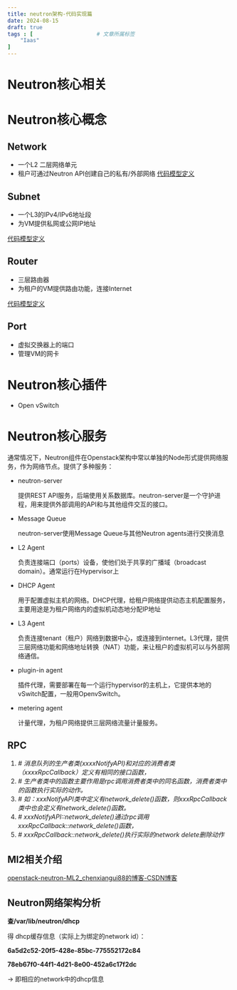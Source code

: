 ```yaml
---
title: neutron架构-代码实现篇
date: 2024-08-15
draft: true
tags : [                    # 文章所属标签
    "Iaas"
]
---
```




# Neutron核心相关

# Neutron核心概念

## Network

- 一个L2 二层网络单元
- 租户可通过Neutron API创建自己的私有/外部网络
[代码模型定义](https://github.com/openstack/neutron/blob/master/neutron/db/models_v2.py#L313)

## Subnet

- 一个L3的IPv4/IPv6地址段
- 为VM提供私网或公网IP地址

[代码模型定义](https://github.com/openstack/neutron/blob/master/neutron/db/models_v2.py#L195)

## Router

- 三层路由器
- 为租户的VM提供路由功能，连接Internet

[代码模型定义](https://github.com/openstack/neutron/blob/master/neutron/db/models/l3.py#L47)


## Port

- 虚拟交换器上的端口
- 管理VM的网卡

# Neutron核心插件

- Open vSwitch

# Neutron核心服务

通常情况下，Neutron组件在Openstack架构中常以单独的Node形式提供网络服务，作为网络节点。提供了多种服务：

- neutron-server
    
    提供REST API服务，后端使用关系数据库。neutron-server是一个守护进程，用来提供外部调用的API和与其他组件交互的接口。
    
- Message Queue
    
    neutron-server使用Message Queue与其他Neutron agents进行交换消息
    
- L2 Agent
    
    负责连接端口（ports）设备，使他们处于共享的广播域（broadcast domain）。通常运行在Hypervisor上
    
- DHCP Agent
    
    用于配置虚拟主机的网络。DHCP代理，给租户网络提供动态主机配置服务，主要用途是为租户网络内的虚拟机动态地分配IP地址
    
- L3 Agent
    
    负责连接tenant（租户）网络到数据中心，或连接到internet。L3代理，提供三层网络功能和网络地址转换（NAT）功能，来让租户的虚拟机可以与外部网络通信。
    
- plugin-in agent
    
    插件代理，需要部署在每一个运行hypervisor的主机上，它提供本地的vSwitch配置，一般用OpenvSwitch。
    
- metering agent
    
    计量代理，为租户网络提供三层网络流量计量服务。
    

## RPC

1. *# 消息队列的生产者类(xxxxNotifyAPI)和对应的消费者类（xxxxRpcCallback）定义有相同的接口函数，*
2. *# 生产者类中的函数主要作用是rpc调用消费者类中的同名函数，消费者类中的函数执行实际的动作。*
3. *# 如：xxxNotifyAPI类中定义有network_delete()函数，则xxxRpcCallback类中也会定义有network_delete()函数。*
4. *# xxxNotifyAPI::network_delete()通过rpc调用xxxRpcCallback::network_delete()函数，*
5. *# xxxRpcCallback::network_delete()执行实际的network delete删除动作*

## Ml2相关介绍

[openstack-neutron-ML2_chenxiangui88的博客-CSDN博客](https://blog.csdn.net/chenxiangui88/article/details/78093318)

## Neutron网络架构分析

**查/var/lib/neutron/dhcp**  

得 dhcp缓存信息（实际上为绑定的network id）：

**6a5d2c52-20f5-428e-85bc-775552172c84** 

**78eb67f0-44f1-4d21-8e00-452a6c17f2dc** 

→ 即相应的network中的dhcp信息